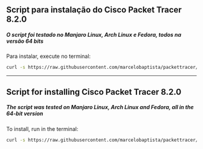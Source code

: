 ## Script para instalação do Cisco Packet Tracer 8.2.0

##### O script foi testado no Manjaro Linux, Arch Linux e Fedora, todos na versão 64 bits

Para instalar, execute no terminal:
```sh
curl -s https://raw.githubusercontent.com/marcelobaptista/packettracer/master/install_pt.sh | sudo bash
```
***************************************************************************************************

## Script for installing Cisco Packet Tracer 8.2.0

##### The script was tested on Manjaro Linux, Arch Linux and Fedora, all in the 64-bit version

To install, run in the terminal:
```sh
curl -s https://raw.githubusercontent.com/marcelobaptista/packettracer/master/install_pt.sh | sudo bash
```
